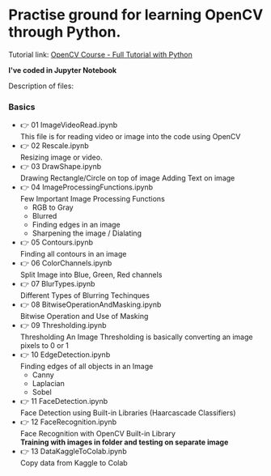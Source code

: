 # Practise ground for learning OpenCV through Python.

Tutorial link: [OpenCV Course - Full Tutorial with Python](https://www.youtube.com/watch?v=oXlwWbU8l2o)

**I've coded in Jupyter Notebook**

Description of files:

### __Basics__

- :point_right: 01 ImageVideoRead.ipynb<br/>
  This file is for reading video or image into the code using OpenCV
- :point_right: 02 Rescale.ipynb<br/>
  Resizing image or video.
- :point_right: 03 DrawShape.ipynb<br/>
  Drawing Rectangle/Circle on top of image
  Adding Text on image
- :point_right: 04 ImageProcessingFunctions.ipynb<br/>
  Few Important Image Processing Functions
  - RGB to Gray
  - Blurred
  - Finding edges in an image
  - Sharpening the image / Dialating
- :point_right: 05 Contours.ipynb<br/>
  Finding all contours in an image
- :point_right: 06 ColorChannels.ipynb<br/>
  Split Image into Blue, Green, Red channels
- :point_right: 07 BlurTypes.ipynb<br/>
  Different Types of Blurring Techinques
- :point_right: 08 BitwiseOperationAndMasking.ipynb<br/>
  Bitwise Operation and Use of Masking
- :point_right: 09 Thresholding.ipynb<br/>
  Thresholding An Image
  Thresholding is basically converting an image pixels to 0 or 1
- :point_right: 10 EdgeDetection.ipynb<br/>
  Finding edges of all objects in an Image
  - Canny
  - Laplacian
  - Sobel
- :point_right: 11 FaceDetection.ipynb<br/>
  Face Detection using Built-in Libraries (Haarcascade Classifiers)
- :point_right: 12 FaceRecognition.ipynb<br/>
  Face Recognition with OpenCV Built-in Library<br/>
  **Training with images in folder and testing on separate image**
- :point_right: 13 DataKaggleToColab.ipynb<br/>
  Copy data from Kaggle to Colab 
